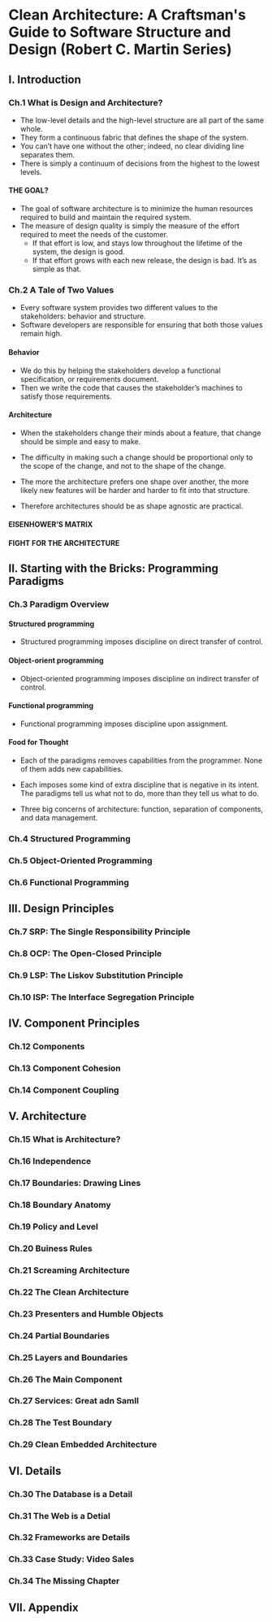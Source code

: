 # Clean Architecture: A Craftsman's Guide to Software Structure and Design (Robert C. Martin Series)

## I. Introduction

### Ch.1 What is Design and Architecture?
* The low-level details and the high-level structure are all part of the same whole. 
* They form a continuous fabric that defines the shape of the system. 
* You can’t have one without the other; indeed, no clear dividing line separates them. 
* There is simply a continuum of decisions from the highest to the lowest levels.

#### THE GOAL?
* The goal of software architecture is to minimize the human resources required to build and maintain the required system.
* The measure of design quality is simply the measure of the effort required to meet the needs of the customer. 
	* If that effort is low, and stays low throughout the lifetime of the system, the design is good.
	* If that effort grows with each new release, the design is bad. It’s as simple as that.

### Ch.2 A Tale of Two Values
* Every software system provides two different values to the stakeholders: behavior and structure.
* Software developers are responsible for ensuring that both those values remain high.

#### Behavior
* We do this by helping the stakeholders develop a functional specification, or requirements document. 
* Then we write the code that causes the stakeholder’s machines to satisfy those requirements.

#### Architecture
* When the stakeholders change their minds about a feature, that change should be simple and easy to make. 
* The difficulty in making such a change should be proportional only to the scope of the change, and not to the shape of the change.

* The more the architecture prefers one shape over another, the more likely new features will be harder and harder to fit into that structure.
* Therefore architectures should be as shape agnostic are practical.

#### EISENHOWER’S MATRIX
#### FIGHT FOR THE ARCHITECTURE

## II. Starting with the Bricks: Programming Paradigms

### Ch.3 Paradigm Overview
#### Structured programming
* Structured programming imposes discipline on direct transfer of control.

#### Object-orient programming
* Object-oriented programming imposes discipline on indirect transfer of control.

#### Functional programming
* Functional programming imposes discipline upon assignment.

#### Food for Thought
* Each of the paradigms removes capabilities from the programmer. None of them adds new capabilities. 
* Each imposes some kind of extra discipline that is negative in its intent. The paradigms tell us what not to do, more than they tell us what to do.

* Three big concerns of architecture: function, separation of components, and data management.

### Ch.4 Structured Programming

### Ch.5 Object-Oriented Programming

### Ch.6 Functional Programming

## III. Design Principles

### Ch.7 SRP: The Single Responsibility Principle

### Ch.8 OCP: The Open-Closed Principle

### Ch.9 LSP: The Liskov Substitution Principle

### Ch.10 ISP: The Interface Segregation Principle 

## IV. Component Principles

### Ch.12 Components

### Ch.13 Component Cohesion

### Ch.14 Component Coupling

## V. Architecture

### Ch.15 What is Architecture?

### Ch.16 Independence

### Ch.17 Boundaries: Drawing Lines

### Ch.18 Boundary Anatomy

### Ch.19 Policy and Level

### Ch.20 Buiness Rules

### Ch.21 Screaming Architecture

### Ch.22 The Clean Architecture

### Ch.23 Presenters and Humble Objects

### Ch.24 Partial Boundaries

### Ch.25 Layers and Boundaries

### Ch.26 The Main Component

### Ch.27 Services: Great adn Samll

### Ch.28 The Test Boundary

### Ch.29 Clean Embedded Architecture

## VI. Details

### Ch.30 The Database is a Detail

### Ch.31 The Web is a Detial

### Ch.32 Frameworks are Details

### Ch.33 Case Study: Video Sales

### Ch.34 The Missing Chapter

## VII. Appendix










